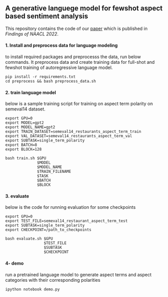 ## A generative languege model for fewshot aspect based sentiment analysis
This repository contains the code of our [paper](https://arxiv.org/abs/2204.05356) which is published in 
*Findings of NAACL 2022*. 




#### 1. Install and preprocess data for language modeling 
to install required packages and preprocesss the data, run below commands. It preprocess data and create training data for full-shot and fewshot training of autoregressive language model.

    pip install -r requirements.txt
    cd preprocess && bash preprocess_data.sh

#### 2. train language model
below is a sample training script for training on aspect term polarity on semeval14 dataset.

    export GPU=0
    export MODEL=gpt2
    export MODEL_NAME=gpt2
    export TRAIN_DATASET=semeval14_restaurants_aspect_term_train
    export VAL_DATASET=semeval14_restaurants_aspect_term_val
    export SUBTASK=single_term_polarity
    export BATCH=8
    export BLOCK=128
    
    bash train.sh $GPU 
                  $MODEL 
                  $MODEL_NAME 
                  $TRAIN_FILENAME 
                  $TASK 
                  $BATCH 
                  $BLOCK 

#### 3. evaluate
below is the code for running evaluation for some checkpoints
    
    
    export GPU=0
    export TEST_FILE=semeval14_restaurant_aspect_term_test
    export SUBTASK=single_term_polarity
    export CHECKPOINT=/path_to_checkpoints
    
    bash evaluate.sh $GPU
                     $TEST_FILE
                     $SUBTASK
                     $CHECKPOINT
                      
         


 #### 4- demo
run a pretrained language model to generate aspect terms and aspect categories with their corresponding polarities 

    ipython notebook demo.py

